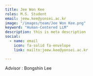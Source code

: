 ```yaml
---
title: Jee Won Kee
roles: M.S. Student
email: jeew.kee@yonsei.ac.kr
image: "/images/team/Jee Won Kee.png"
keyword: "Human-Centered LLM"
description: this is meta description
social:
  - name: email
    icon: fa-solid fa-envelope
    link: mailto:jeew.kee@yonsei.ac.kr

---
```


Advisor : Bongshin Lee